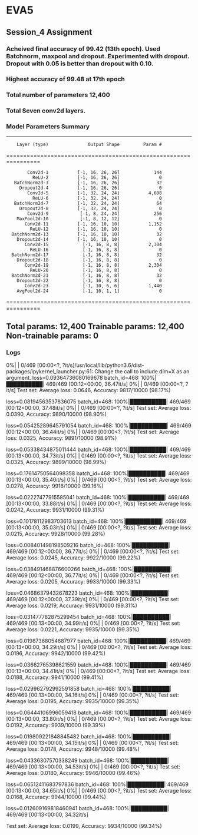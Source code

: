 # EVA5
## Session_4 Assignment

### Acheived final accuracy of 99.42 (13th epoch). Used Batchnorm, maxpool and  dropout. Experimented with dropout. Dropout with 0.05 is better than dropout with 0.10.
### Highest accuracy of 99.48 at 17th epoch
### Total number of parameters 12,400
### Total Seven conv2d layers.


### Model Parameters Summary
----------------------------------------------------------------
        Layer (type)               Output Shape         Param #
================================================================
            
            Conv2d-1           [-1, 16, 26, 26]             144
              ReLU-2           [-1, 16, 26, 26]               0
       BatchNorm2d-3           [-1, 16, 26, 26]              32
         Dropout2d-4           [-1, 16, 26, 26]               0
            Conv2d-5           [-1, 32, 24, 24]           4,608
              ReLU-6           [-1, 32, 24, 24]               0
       BatchNorm2d-7           [-1, 32, 24, 24]              64
         Dropout2d-8           [-1, 32, 24, 24]               0
            Conv2d-9            [-1, 8, 24, 24]             256
        MaxPool2d-10            [-1, 8, 12, 12]               0
           Conv2d-11           [-1, 16, 10, 10]           1,152
             ReLU-12           [-1, 16, 10, 10]               0
      BatchNorm2d-13           [-1, 16, 10, 10]              32
        Dropout2d-14           [-1, 16, 10, 10]               0
           Conv2d-15             [-1, 16, 8, 8]           2,304
             ReLU-16             [-1, 16, 8, 8]               0
      BatchNorm2d-17             [-1, 16, 8, 8]              32
        Dropout2d-18             [-1, 16, 8, 8]               0
           Conv2d-19             [-1, 16, 8, 8]           2,304
             ReLU-20             [-1, 16, 8, 8]               0
      BatchNorm2d-21             [-1, 16, 8, 8]              32
        Dropout2d-22             [-1, 16, 8, 8]               0
           Conv2d-23             [-1, 10, 6, 6]           1,440
        AvgPool2d-24             [-1, 10, 1, 1]               0
================================================================

Total params: 12,400
Trainable params: 12,400
Non-trainable params: 0
----------------------------------------------------------------



### Logs

0%|          | 0/469 [00:00<?, ?it/s]/usr/local/lib/python3.6/dist-packages/ipykernel_launcher.py:61:  Change the call to include dim=X as an argument.
loss=0.09364736080169678 batch_id=468: 100%|██████████| 469/469 [00:12<00:00, 36.47it/s]
  0%|          | 0/469 [00:00<?, ?it/s]
Test set: Average loss: 0.0646, Accuracy: 9817/10000 (98.17%)

loss=0.08194563537836075 batch_id=468: 100%|██████████| 469/469 [00:12<00:00, 37.48it/s]
  0%|          | 0/469 [00:00<?, ?it/s]
Test set: Average loss: 0.0390, Accuracy: 9890/10000 (98.90%)

loss=0.05425289645791054 batch_id=468: 100%|██████████| 469/469 [00:12<00:00, 36.44it/s]
  0%|          | 0/469 [00:00<?, ?it/s]
Test set: Average loss: 0.0325, Accuracy: 9891/10000 (98.91%)

loss=0.05338434875011444 batch_id=468: 100%|██████████| 469/469 [00:13<00:00, 34.73it/s]
  0%|          | 0/469 [00:00<?, ?it/s]
Test set: Average loss: 0.0325, Accuracy: 9899/10000 (98.99%)

loss=0.17614750564098358 batch_id=468: 100%|██████████| 469/469 [00:13<00:00, 35.40it/s]
  0%|          | 0/469 [00:00<?, ?it/s]
Test set: Average loss: 0.0278, Accuracy: 9916/10000 (99.16%)

loss=0.02227477915585041 batch_id=468: 100%|██████████| 469/469 [00:13<00:00, 33.88it/s]
  0%|          | 0/469 [00:00<?, ?it/s]
Test set: Average loss: 0.0242, Accuracy: 9931/10000 (99.31%)

loss=0.10178112983703613 batch_id=468: 100%|██████████| 469/469 [00:13<00:00, 35.03it/s]
  0%|          | 0/469 [00:00<?, ?it/s]
Test set: Average loss: 0.0215, Accuracy: 9928/10000 (99.28%)

loss=0.008401498198509216 batch_id=468: 100%|██████████| 469/469 [00:12<00:00, 36.77it/s]
  0%|          | 0/469 [00:00<?, ?it/s]
Test set: Average loss: 0.0245, Accuracy: 9922/10000 (99.22%)

loss=0.038491468876600266 batch_id=468: 100%|██████████| 469/469 [00:12<00:00, 36.77it/s]
  0%|          | 0/469 [00:00<?, ?it/s]
Test set: Average loss: 0.0205, Accuracy: 9933/10000 (99.33%)

loss=0.04686379432678223 batch_id=468: 100%|██████████| 469/469 [00:12<00:00, 37.39it/s]
  0%|          | 0/469 [00:00<?, ?it/s]
Test set: Average loss: 0.0219, Accuracy: 9931/10000 (99.31%)

loss=0.031477782875299454 batch_id=468: 100%|██████████| 469/469 [00:13<00:00, 34.99it/s]
  0%|          | 0/469 [00:00<?, ?it/s]
Test set: Average loss: 0.0221, Accuracy: 9935/10000 (99.35%)

loss=0.01987368054687977 batch_id=468: 100%|██████████| 469/469 [00:13<00:00, 34.29it/s]
  0%|          | 0/469 [00:00<?, ?it/s]
Test set: Average loss: 0.0196, Accuracy: 9942/10000 (99.42%)

loss=0.03662765398621559 batch_id=468: 100%|██████████| 469/469 [00:13<00:00, 34.41it/s]
  0%|          | 0/469 [00:00<?, ?it/s]
Test set: Average loss: 0.0188, Accuracy: 9941/10000 (99.41%)

loss=0.029962792992591858 batch_id=468: 100%|██████████| 469/469 [00:13<00:00, 34.16it/s]
  0%|          | 0/469 [00:00<?, ?it/s]
Test set: Average loss: 0.0195, Accuracy: 9935/10000 (99.35%)

loss=0.06444106996059418 batch_id=468: 100%|██████████| 469/469 [00:13<00:00, 33.80it/s]
  0%|          | 0/469 [00:00<?, ?it/s]
Test set: Average loss: 0.0192, Accuracy: 9939/10000 (99.39%)

loss=0.019809221848845482 batch_id=468: 100%|██████████| 469/469 [00:13<00:00, 34.15it/s]
  0%|          | 0/469 [00:00<?, ?it/s]
Test set: Average loss: 0.0178, Accuracy: 9948/10000 (99.48%)

loss=0.04336307570338249 batch_id=468: 100%|██████████| 469/469 [00:13<00:00, 34.53it/s]
  0%|          | 0/469 [00:00<?, ?it/s]
Test set: Average loss: 0.0180, Accuracy: 9946/10000 (99.46%)

loss=0.06512411683797836 batch_id=468: 100%|██████████| 469/469 [00:13<00:00, 34.65it/s]
  0%|          | 0/469 [00:00<?, ?it/s]
Test set: Average loss: 0.0168, Accuracy: 9944/10000 (99.44%)

loss=0.012609169818460941 batch_id=468: 100%|██████████| 469/469 [00:13<00:00, 34.32it/s]

Test set: Average loss: 0.0199, Accuracy: 9934/10000 (99.34%)
